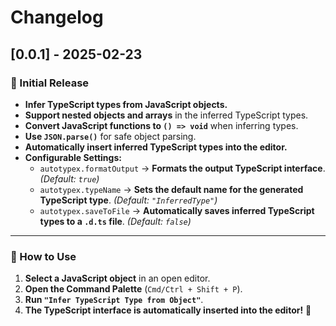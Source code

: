 # Changelog

## [0.0.1] - 2025-02-23
### 🚀 Initial Release
- **Infer TypeScript types from JavaScript objects.**
- **Support nested objects and arrays** in the inferred TypeScript types.
- **Convert JavaScript functions to `() => void`** when inferring types.
- **Use `JSON.parse()`** for safe object parsing.
- **Automatically insert inferred TypeScript types into the editor.**
- **Configurable Settings:**
  - `autotypex.formatOutput` → **Formats the output TypeScript interface**. *(Default: `true`)*
  - `autotypex.typeName` → **Sets the default name for the generated TypeScript type**. *(Default: `"InferredType"`)*
  - `autotypex.saveToFile` → **Automatically saves inferred TypeScript types to a `.d.ts` file**. *(Default: `false`)*

---

### **🚀 How to Use**
1. **Select a JavaScript object** in an open editor.
2. **Open the Command Palette** (`Cmd/Ctrl + Shift + P`).
3. **Run `"Infer TypeScript Type from Object"`**.
4. **The TypeScript interface is automatically inserted into the editor!** 🎯
